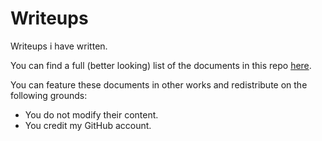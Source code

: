 # Writeups

Writeups i have written.

You can find a full (better looking) list of the documents in this repo [here](https://glob-bruh.github.io/globbruh-website/).

You can feature these documents in other works and redistribute on the following grounds:
* You do not modify their content.
* You credit my GitHub account.
